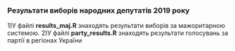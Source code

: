 ### Результати виборів народних депутатів 2019 року

1)У файлі  **results_maj.R** знаходять результати виборів за мажоритарною системою. 
2)У файлі  **party_results.R** знаходять результати голосувань за партії в регіонах України 
